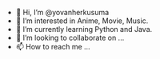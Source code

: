 - 👋 Hi, I’m @yovanherkusuma
- 👀 I’m interested in Anime, Movie, Music.
- 🌱 I’m currently learning Python and Java.
- 💞️ I’m looking to collaborate on ...
- 📫 How to reach me ...

<!---
yovanherkusuma/yovanherkusuma is a ✨ special ✨ repository because its `README.md` (this file) appears on your GitHub profile.
You can click the Preview link to take a look at your changes.
--->
